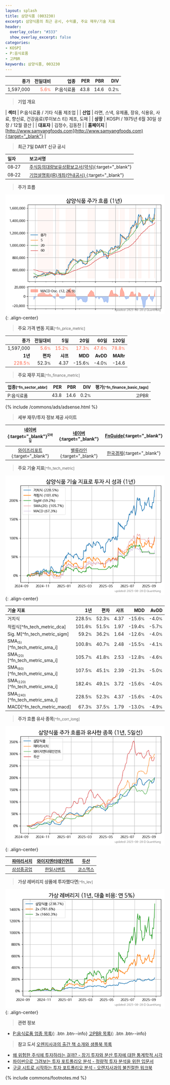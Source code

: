```yaml
---
layout: splash
title: 삼양식품 (003230)
excerpt: 삼양식품의 최근 공시, 수익률, 주요 재무/기술 지표
header:
  overlay_color: "#333"
  show_overlay_excerpt: false
categories:
- KOSPI
- P:음식료품
- 고PBR
keywords: 삼양식품, 003230
---
```


| **종가** | **전일대비** | **업종** | **PER** | **PBR** | **DIV** |
| -------: | -----------: | -------: | ------: | ------: | ------: |
| 1,597,000 | <span style="color: tomato">5.6<small>%</small></span> | P:음식료품 | 43.8 | 14.6 | 0.2<small>%</small> |

<!-- more -->


> **기업 개요**<a id="company"></a>

| <span style="white-space:nowrap;">**섹터**</span> | P:음식료품 / 기타 식품 제조업 |
| <span style="white-space:nowrap;">**산업**</span> | 라면, 스낵, 유제품, 장유, 식용유, 사료, 향신료, 건강음료(루이보스 티) 제조, 도매 |
| <span style="white-space:nowrap;">**상장**</span> | KOSPI / 1975년 6월 30일 상장 / 12월 결산 |
| <span style="white-space:nowrap;">**대표자**</span> | 김정수, 김동찬 |
| <span style="white-space:nowrap;">**홈페이지**</span> | [http://www.samyangfoods.com](http://www.samyangfoods.com){:target="_blank"} |


> **최근 7일 DART 신규 공시**<a id="dart"></a>

| **일자** |      | **보고서명** |
| :------- | :--- | :----------- |
| 08&#x2011;27 | | [주식등의대량보유상황보고서(약식)](https://dart.fss.or.kr/dsaf001/main.do?rcpNo=20250827000404){:target="_blank"} |
| 08&#x2011;22 | | [기업설명회(IR)개최(안내공시)              ](https://dart.fss.or.kr/dsaf001/main.do?rcpNo=20250822800377){:target="_blank"} |


> **주가 흐름**<a id="price"></a>

![003230](/stock/images/003230.png){: .align-center}


> **주요 가격 변동 지표**<small>[^fn_price_metric]</small>

| **종가** | **전일대비** | **5일** | **20일** | **60일** | **120일** |
| -------: | -----------: | ------: | -------: | -------: | --------: |
| 1,597,000 | <span style="color: tomato">5.6<small>%</small></span> | <span style="color: tomato">15.2<small>%</small></span> | <span style="color: tomato">17.3<small>%</small></span> | <span style="color: tomato">47.6<small>%</small></span> | <span style="color: tomato">78.8<small>%</small></span> |
| **1년** | **편차** | **샤프** | **MDD** | **AvDD** | **MARr** |
| <span style="color: tomato">228.5<small>%</small></span> | 52.3<small>%</small> | 4.37 | -15.6<small>%</small> | -4.0<small>%</small> | -14.6 |


> **주요 재무 지표**<small>[^fn_finance_metric]</small>

| **업종**<small>[^fn_sector_abbr]</small> | **PER** | **PBR** | **DIV** | **평가**<small>[^fn_finance_basic_tags]</small> |
| :--------------------------------------- | ------: | ------: | ------: | ----------------------------------------------: |
| P:음식료품 | 43.8 | 14.6 | 0.2<small>%</small> | 고PBR |



{% include /commons/ads/adsense.html %}

> **세부 재무/투자 정보 제공 사이트**

| [네이버](https://m.stock.naver.com/domestic/stock/003230/finance/summary){:target="_blank"}<sup><small>모바일</small></sup> | [네이버](https://finance.naver.com/item/coinfo.naver?code=003230){:target="_blank"} | [FnGuide](https://comp.fnguide.com/SVO2/ASP/SVD_Invest.asp?gicode=A003230&MenuYn=Y){:target="_blank"} |
| :---: | :---: | :---: |
| [와이즈리포트](https://comp.wisereport.co.kr/company/c1040001.aspx?cmp_cd=003230){:target="_blank"} | [밸류라인](https://www.valueline.co.kr/finance/summary/003230){:target="_blank"} | [한국경제](https://markets.hankyung.com/stock/003230/financial-summary){:target="_blank"} |


> **주요 기술 지표**<small>[^fn_tech_metric]</small>


![003230](/stock/images/003230_tech.png){: .align-center}

| **기술 지표** | **1년** | **편차** | **샤프** | **MDD** | **AvDD** |
| :------------ | ------: | -----------: | -------: | ------: | -------: |
| 거치식 | 228.5<small>%</small> | 52.3<small>%</small> | 4.37 | -15.6<small>%</small> | -4.0<small>%</small> |
| 적립식[^fn_tech_metric_dca] | 101.6<small>%</small> | 51.5<small>%</small> | 1.97 | -19.4<small>%</small> | -5.7<small>%</small> |
| Sig. M[^fn_tech_metric_sigm] | 59.2<small>%</small> | 36.2<small>%</small> | 1.64 | -12.6<small>%</small> | -4.0<small>%</small> |
| SMA<small><sub>(5)</sub></small>[^fn_tech_metric_sma_i] | 100.8<small>%</small> | 40.7<small>%</small> | 2.48 | -15.5<small>%</small> | -4.1<small>%</small> |
| SMA<small><sub>(20)</sub></small>[^fn_tech_metric_sma_i] | 105.7<small>%</small> | 41.8<small>%</small> | 2.53 | -12.8<small>%</small> | -4.6<small>%</small> |
| SMA<small><sub>(60)</sub></small>[^fn_tech_metric_sma_i] | 107.5<small>%</small> | 45.1<small>%</small> | 2.39 | -21.3<small>%</small> | -5.0<small>%</small> |
| SMA<small><sub>(120)</sub></small>[^fn_tech_metric_sma_i] | 182.4<small>%</small> | 49.1<small>%</small> | 3.72 | -15.6<small>%</small> | -4.0<small>%</small> |
| SMA<small><sub>(240)</sub></small>[^fn_tech_metric_sma_i] | 228.5<small>%</small> | 52.3<small>%</small> | 4.37 | -15.6<small>%</small> | -4.0<small>%</small> |
| MACD[^fn_tech_metric_macd] | 67.3<small>%</small> | 37.5<small>%</small> | 1.79 | -13.0<small>%</small> | -4.9<small>%</small> |


> **주가 흐름 유사 종목**<a id="corr"></a><small>[^fn_corr_long]</small>

![003230](/stock/images/003230_corr.png){: .align-center}

|       | [파마리서치](/214450/) | [와이지엔터테인먼트](/122870/) | [두산](/000150/) |
| :---: | :------------------------------------: | :------------------------------------: | :------------------------------------: |
|       | [삼성중공업](/010140/) | [한일시멘트](/300720/) | [코스맥스](/192820/) |


> **가상 레버리지 상품에 투자했다면**<a id="2x"></a><small>[^fn_lev]</small>

![003230](/stock/images/003230_2x.png){: .align-center}


> **관련 정보**

- [P:음식료품 업종 목록](/stats/sector/kospi_업종_음식료품_종목/){: .btn .btn--info} [고PBR 목록](/fn/fn_high_pbr/){: .btn .btn--info}

> **참고 도서** [오렌지사과의 출간 책 소개와 샘플북 목록](https://kongdori.tistory.com/691)

- [왜 위험한 주식에 투자하라는 걸까? - 장기 투자와 분산 투자에 대한 통계학적 시각](https://kongdori.tistory.com/421)
- [파이썬으로 그려보는 투자 포트폴리오 분석  - 정량적 투자 분석을 위한 입문서](https://kongdori.tistory.com/643)
- [구글 시트로 시작하는 투자 포트폴리오 분석 - 오렌지사과의 불친절한 워크북](https://kongdori.tistory.com/449)


{% include commons/footnotes.md %}